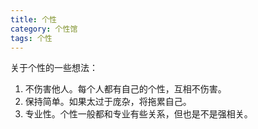 ```yaml
---
title: 个性
category: 个性馆
tags: 个性
---
```


关于个性的一些想法：

1. 不伤害他人。每个人都有自己的个性，互相不伤害。
2. 保持简单。如果太过于庞杂，将拖累自己。
3. 专业性。个性一般都和专业有些关系，但也是不是强相关。
